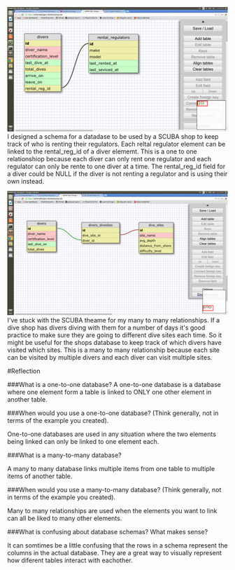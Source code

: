 ![one-to-one](./imgs/rentalregSchema.png)
I designed a schema for a datadase to be used by a SCUBA shop to keep track of who is renting their regulators.   Each reltal regulator element can be linked to the rental_reg_id of a diver elememt.  This is a one to one relationshiop because each diver can only rent one regulator and each regulator can only be rente to one diver at a time.  The rental_reg_id field for a diver could be NULL if the diver is not renting a regulator and is using their own instead. 

![many-to-many](./imgs/divesites.png)
I've stuck with the SCUBA theame for my many to many relationships.  If a dive shop has divers diving with them for a number of days it's good practice to make sure they are going to different dive sites each time. So it might be useful for the shops database to keep track of which divers have visited which sites.  This is a many to  many relationship because each site can be visited by multiple divers and each diver can visit multiple sites. 


#Reflection

###What is a one-to-one database?
  A one-to-one database is a database where one element form a table is linked to ONLY one other element in another table. 

###When would you use a one-to-one database? (Think generally, not in terms of the example you created).

  One-to-one databases are used in any situation where the two elements being linked can only be linked to one element each.

###What is a many-to-many database?
  
  A many to many database links multiple items from one table to multiple items of another table. 

###When would you use a many-to-many database? (Think generally, not in terms of the example you created).

  Many to many relationships are used when the elements you want to link can all be liked to many other elements.

###What is confusing about database schemas? What makes sense?

  It can somtimes be a little confusing that the rows in a schema represent the columns in the actual database. They are a great way to visually represent how diferent tables interact with eachother. 